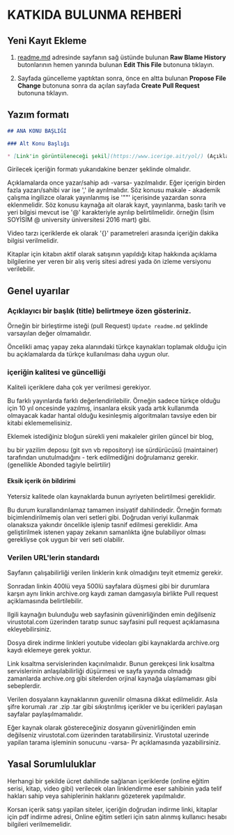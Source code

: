 # KATKIDA BULUNMA REHBERİ

## Yeni Kayıt Ekleme

1. [readme.md](https://github.com/deeplearningturkiye/turkce-derin-ogrenme-kaynaklari/blob/master/readme.md) adresinde sayfanın sağ üstünde bulunan **Raw Blame History** butonlarının hemen yanında bulunan **Edit This File** butonuna tıklayın.

2. Sayfada güncelleme yaptıktan sonra, önce en altta bulunan **Propose File Change** butonuna sonra da açılan sayfada **Create Pull Request** butonuna tıklayın.

## Yazım formatı

``` markdown
## ANA KONU BAŞLIĞI

### Alt Konu Başlığı

* [Link'in görüntüleneceği şekil](https://www.icerige.ait/yol/) (Açıklamalar)

```
Girilecek içeriğin formatı yukarıdakine benzer şeklinde olmalıdır.

Açıklamalarda once yazar/sahip adı -varsa- yazılmalıdır.
Eğer içerigin birden fazla yazarı/sahibi var ise ',' ile ayrılmalıdır. 
Söz konusu makale - akademik çalışma ingilizce olarak yayınlanmış ise '""' içerisinde yazardan sonra eklenmelidir.
Söz konusu kaynağa ait olarak kayıt, yayınlanma, baskı tarih ve yeri bilgisi mevcut ise '@' karakteriyle ayrılıp belirtilmelidir.
örneğin (İsim SOYİSİM @ university üniversitesi 2016 mart) gibi.

Video tarzı içeriklerde ek olarak '{}' parametreleri arasında içeriğin dakika bilgisi verilmelidir.

Kitaplar için kitabın aktif olarak satışının yapıldığı kitap hakkında açıklama bilgilerine yer veren bir alış veriş sitesi adresi yada ön izleme versiyonu verilebilir. 

## Genel uyarılar

### Açıklayıcı bir başlık (title) belirtmeye özen gösteriniz.
Örneğin bir birleştirme isteği (pull Request) `Update readme.md` şeklinde varsayılan değer olmamalıdır.

Öncelikli amaç yapay zeka alanındaki türkçe kaynakları toplamak olduğu için bu açıklamalarda da türkçe kullanılması daha uygun olur. 

### içeriğin kalitesi ve güncelliği

Kaliteli içeriklere daha çok yer verilmesi gerekiyor.

Bu farklı yayınlarda farklı değerlendirilebilir. 
Örneğin sadece türkçe olduğu için 10 yıl oncesinde yazılmış, 
insanlara eksik yada artık kullanımda olmayacak kadar hantal olduğu kesinleşmiş algoritmaları tavsiye eden bir kitabi eklememelisiniz.

Eklemek istediğiniz bloğun sürekli yeni makaleler girilen güncel bir blog,

bu bir yazilim deposu (git svn vb repository) ise 
sürdürücüsü (maintainer) tarafından unutulmadığını - terk edilmediğini doğrulamanız gerekir. (genellikle Abonded tagiyle belirtilir)

#### Eksik içerik ön bildirimi
Yetersiz kalitede olan kaynaklarda bunun ayriyeten belirtilmesi gereklidir.

Bu durum kurallandırılamaz tamamen insiyatif dahilindedir. Örneğin formatı biçimlendirilmemiş olan veri setleri gibi.
Doğrudan veriyi kullanmak olanaksıza yakındır öncelikle işlenip tasnif edilmesi gereklidir. Ama geliştirilmek istenen yapay zekanın
samanlıkta iğne bulabiliyor olması gerekliyse çok uygun bir veri seti olabilir.

### Verilen URL'lerin standardı
Sayfanın çalışabilirliği verilen linklerin kırık olmadığını teyit etmemiz gerekir.

Sonradan linkin 400lü veya 500lü sayfalara düşmesi gibi bir durumlara karşın aynı linkin archive.org kaydı zaman damgasıyla birlikte 
Pull request açiklamasında belirtilebilir. 

Ilgili kaynağın bulunduğu web sayfasinin güvenirliğinden emin değilseniz virustotal.com üzerinden taratıp sunuc sayfasini pull request açıklamasına ekleyebilirsiniz.

Dosya direk indirme linkleri youtube videoları gibi kaynaklarda archive.org kaydı eklemeye gerek yoktur.

Link kısaltma servislerinden kaçınılmalıdır. 
Bunun gerekçesi link kısaltma servislerinin anlaşılabilirliği düşürmesi ve sayfa yayında olmadığı zamanlarda archive.org gibi sitelerden orjinal kaynağa ulaşılamaması gibi sebeplerdir.

Verilen dosyaların kaynaklarının guvenilir olmasına dikkat edilmelidir. Asla şifre korumalı .rar .zip .tar gibi sıkıştırılmış içerikler ve bu içerikleri paylaşan sayfalar paylaşılmamalıdır.

Eğer kaynak olarak göstereceğiniz dosyanın güvenirliğinden emin değilseniz virustotal.com üzerinden taratabilirsiniz. 
Virustotal uzerinde yapilan tarama işleminin sonucunu -varsa- Pr açıklamasında yazabilirsiniz.

## Yasal Sorumluluklar

Herhangi bir şekilde ücret dahilinde sağlanan içeriklerde (online eğitim serisi, kitap, video gibi) verilecek olan linklendirme
eser sahibinin yada telif hakları sahip veya sahiplerinin haklarını gözeterek yapılmalıdır.

Korsan içerik satışı yapilan siteler, içeriğin doğrudan indirme linki, kitaplar için pdf indirme adresi, Online eğitim setleri için satın alınmış kullanıcı hesabı bilgileri verilmemelidir. 
